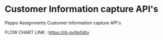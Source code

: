 # Customer Information capture API's
Peppo Assignments Customer Information capture API's

FLOW CHART LINK : https://rb.gy/tp0dtv
